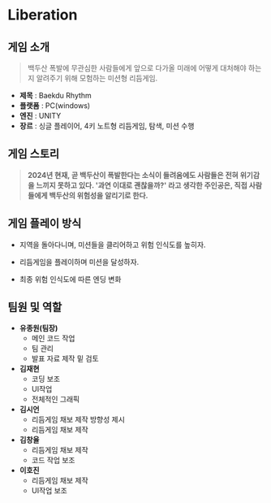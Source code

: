 # Liberation
## 게임 소개
> 백두산 폭발에 무관심한 사람들에게 앞으로 다가올 미래에 어떻게 대처해야 하는지 알려주기 위해 모험하는 미션형 리듬게임.
* **제목** : Baekdu Rhythm
* **플랫폼** : PC(windows)
* **엔진** : UNITY
* **장르** : 싱글 플레이어, 4키 노트형 리듬게임, 탐색, 미션 수행

## 게임 스토리
> **2024년 현재, 곧 백두산이 폭발한다는 소식이 들려옴에도 사람들은 전혀 위기감을 느끼지 못하고 있다. '과연 이대로 괜찮을까?' 라고 생각한 주인공은, 직접 사람들에게 백두산의 위험성을 알리기로 한다.**
## 게임 플레이 방식
* 지역을 돌아다니며, 미션들을 클리어하고 위험 인식도를 높히자.
* 리듬게임을 플레이하며 미션을 달성하자.

* 최종 위험 인식도에 따른 엔딩 변화
## 팀원 및 역할
* **유종원(팀장)**
  * 메인 코드 작업
  * 팀 관리
  * 발표 자료 제작 밑 검토
* **김재현**
  * 코딩 보조
  * UI작업
  * 전체적인 그래픽
* **김시언**
  * 리듬게임 채보 제작 방향성 제시
  * 리듬게임 채보 제작 
* **김창율**
  * 리듬게임 채보 제작
  * 코드 작업 보조
* **이호진**
  * 리듬게임 채보 제작
  * UI작업 보조
